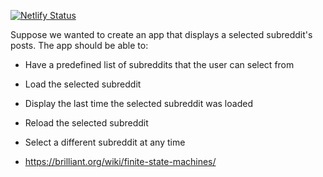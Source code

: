 [![Netlify Status](https://api.netlify.com/api/v1/badges/5b6770e9-52d1-4529-8527-58e2a748c7f3/deploy-status)](https://app.netlify.com/sites/gifted-perlman-48066c/deploys)

Suppose we wanted to create an app that displays a selected subreddit's posts. The app should be able to:

- Have a predefined list of subreddits that the user can select from
- Load the selected subreddit
- Display the last time the selected subreddit was loaded
- Reload the selected subreddit
- Select a different subreddit at any time

- https://brilliant.org/wiki/finite-state-machines/

